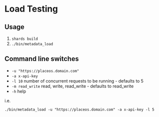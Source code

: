 # Load Testing

## Usage

1. `shards build`
2. `./bin/metadata_load`

## Command line switches

* `-u "https://placeos.domain.com"`
* `-a x-api-key`
* `-l 10` number of concurrent requests to be running - defaults to 5
* `-m read_write` read, write, read_write - defaults to read_write
* `-h` help

i.e.

```
./bin/metadata_load -u "https://placeos.domain.com" -a x-api-key -l 5
```
